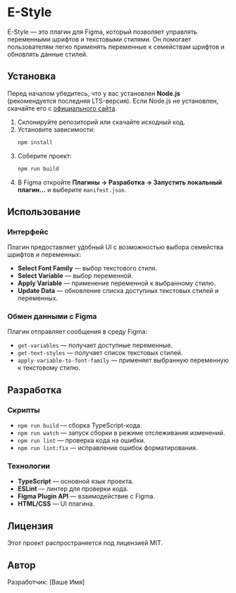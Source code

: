 # E-Style

E-Style — это плагин для Figma, который позволяет управлять переменными шрифтов и текстовыми стилями. Он помогает пользователям легко применять переменные к семействам шрифтов и обновлять данные стилей.

## Установка

Перед началом убедитесь, что у вас установлен **Node.js** (рекомендуется последняя LTS-версия). Если Node.js не установлен, скачайте его с [официального сайта](https://nodejs.org/).

1. Склонируйте репозиторий или скачайте исходный код.
2. Установите зависимости:
   ```sh
   npm install
   ```
3. Соберите проект:
   ```sh
   npm run build
   ```
4. В Figma откройте **Плагины → Разработка → Запустить локальный плагин…** и выберите `manifest.json`.

## Использование

### Интерфейс
Плагин предоставляет удобный UI с возможностью выбора семейства шрифтов и переменных:
- **Select Font Family** — выбор текстового стиля.
- **Select Variable** — выбор переменной.
- **Apply Variable** — применение переменной к выбранному стилю.
- **Update Data** — обновление списка доступных текстовых стилей и переменных.

### Обмен данными с Figma
Плагин отправляет сообщения в среду Figma:
- `get-variables` — получает доступные переменные.
- `get-text-styles` — получает список текстовых стилей.
- `apply-variable-to-font-family` — применяет выбранную переменную к текстовому стилю.

## Разработка

### Скрипты
- `npm run build` — сборка TypeScript-кода.
- `npm run watch` — запуск сборки в режиме отслеживания изменений.
- `npm run lint` — проверка кода на ошибки.
- `npm run lint:fix` — исправление ошибок форматирования.

### Технологии
- **TypeScript** — основной язык проекта.
- **ESLint** — линтер для проверки кода.
- **Figma Plugin API** — взаимодействие с Figma.
- **HTML/CSS** — UI плагина.

## Лицензия
Этот проект распространяется под лицензией MIT.

## Автор
Разработчик: [Ваше Имя]
